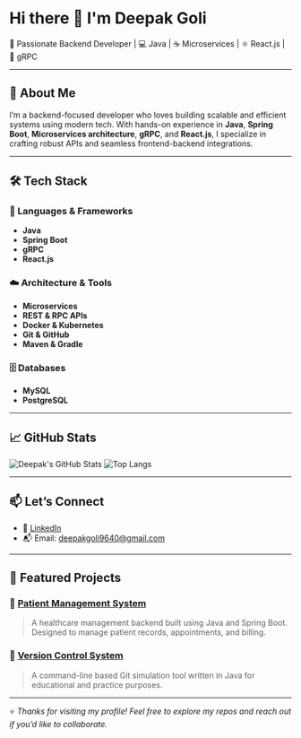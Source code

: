 # Hi there 👋 I'm Deepak Goli

🎯 Passionate Backend Developer | 💻 Java | ☕ Microservices | ⚛️ React.js | 🔌 gRPC

---

## 🚀 About Me

I’m a backend-focused developer who loves building scalable and efficient systems using modern tech. With hands-on experience in **Java**, **Spring Boot**, **Microservices architecture**, **gRPC**, and **React.js**, I specialize in crafting robust APIs and seamless frontend-backend integrations.

---

## 🛠️ Tech Stack

### 🧠 Languages & Frameworks
- **Java**
- **Spring Boot**
- **gRPC**
- **React.js**

### ☁️ Architecture & Tools
- **Microservices**
- **REST & RPC APIs**
- **Docker & Kubernetes**
- **Git & GitHub**
- **Maven & Gradle**

### 🗄️ Databases
- **MySQL**
- **PostgreSQL**


---

## 📈 GitHub Stats

![Deepak's GitHub Stats](https://github-readme-stats.vercel.app/api?username=your-github-deepakgoli9640&show_icons=true&theme=radical)
![Top Langs](https://github-readme-stats.vercel.app/api/top-langs/?username=your-github-deepakgoli9640&layout=compact&theme=radical)

---

## 📫 Let’s Connect

- 🔗 [LinkedIn](https://www.linkedin.com/in/deepak-goli-92a3651a6/)
- 📬 Email: deepakgoli9640@gmail.com

---

## 📂 Featured Projects

### 🔹 [Patient Management System](https://github.com/your-github-username/patient-management-system)
> A healthcare management backend built using Java and Spring Boot. Designed to manage patient records, appointments, and billing.

### 🔹 [Version Control System](https://github.com/your-github-username/version-control-system)
> A command-line based Git simulation tool written in Java for educational and practice purposes.

---

⭐️ *Thanks for visiting my profile! Feel free to explore my repos and reach out if you’d like to collaborate.*

